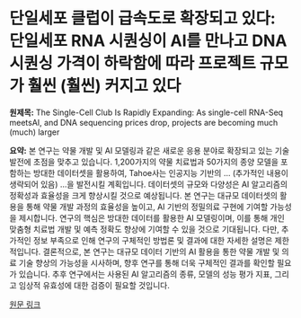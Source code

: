 # 단일세포 클럽이 급속도로 확장되고 있다: 단일세포 RNA 시퀀싱이 AI를 만나고 DNA 시퀀싱 가격이 하락함에 따라 프로젝트 규모가 훨씬 (훨씬) 커지고 있다

**원제목:** The Single-Cell Club Is Rapidly Expanding: As single-cell RNA-Seq meetsAI, and DNA sequencing prices drop, projects are becoming much (much) larger

**요약:** 본 연구는 약물 개발 및 AI 모델링과 같은 새로운 응용 분야로 확장되고 있는 기술 발전에 초점을 맞추고 있습니다.  1,200가지의 약물 치료법과 50가지의 종양 모델을 포함하는 방대한 데이터셋을 활용하여, Tahoe사는 인공지능 기반의  … (추가적인 내용이 생략되어 있음) …을 발전시킬 계획입니다.  데이터셋의 규모와 다양성은 AI 알고리즘의 정확성과 효율성을 크게 향상시킬 것으로 예상됩니다.  본 연구는 대규모 데이터셋의 활용을 통해 약물 개발 과정의 효율성을 높이고,  AI 기반의 정밀의료 구현에 기여할 가능성을 제시합니다.  연구의 핵심은 방대한 데이터를 활용한 AI 모델링이며, 이를 통해 개인 맞춤형 치료법 개발 및 예측 정확도 향상에 기여할 수 있을 것으로 기대됩니다.  다만,  추가적인 정보 부족으로 인해 연구의 구체적인 방법론 및 결과에 대한 자세한 설명은 제한적입니다.  결론적으로,  본 연구는  대규모 데이터 기반의 AI 활용을 통한 약물 개발 및 의료 기술 향상의 가능성을 시사하며,  향후 연구를 통해 더욱 구체적인 결과를 확인할 필요가 있습니다.  추후 연구에서는  사용된 AI 알고리즘의 종류,  모델의 성능 평가 지표,  그리고  임상적 유효성에 대한 검증이 필요할 것입니다.

[원문 링크](https://www.liebertpub.com/doi/full/10.1089/gen.45.07.11)
